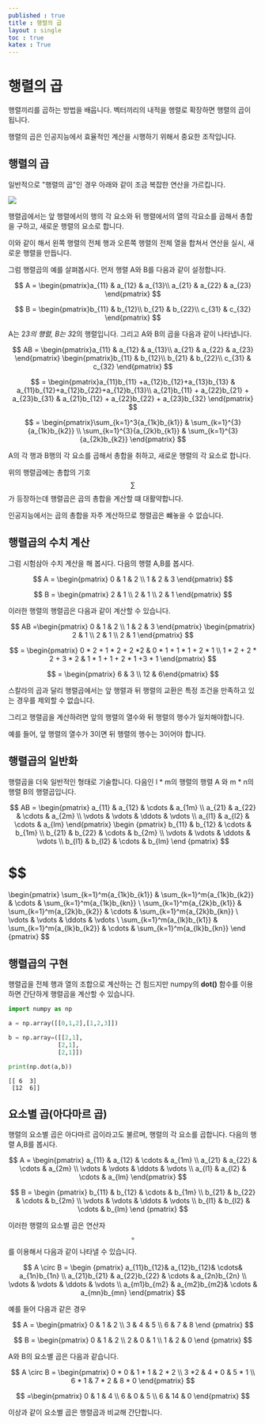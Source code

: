 ```yaml
---
published : true 
title : 행렬의 곱  
layout : single 
toc : true 
katex : True 
---
```

# 행렬의 곱

행렬끼리를 곱하는 방법을 배웁니다. 벡터끼리의 내적을 행렬로 확장하면 행렬의 곱이 됩니다.

행렬의 곱은 인공지능에서 효율적인 계산을 시행하기 위해서 중요한 조작입니다.

## 행렬의 곱

일반적으로 "행렬의 곱"인 경우 아래와 같이 조금 복잡한 연산을 가르킵니다.

![](https://algebra1course.files.wordpress.com/2013/02/slide10.jpg)

행렬곱에서는 앞 행렬에서의 행의 각 요소와 뒤 행렬에서의 열의 각요소를 곱해서 총합을 구하고, 새로운 행렬의 요소로 합니다. 

이와 같이 해서 왼쪽 행렬의 전체 행과 오른쪽 행렬의 전체 열을 합쳐서 연산을 실시, 새로운 행렬을 만듭니다.

그럼 행렬곱의 예를 살펴봅시다. 먼저 행렬 A와 B를 다음과 같이 설정합니다.

$$
A = \begin{pmatrix}a_{11} & a_{12} & a_{13}\\
a_{21} & a_{22} & a_{23}
\end{pmatrix}
$$

$$
B = \begin{pmatrix}b_{11} & b_{12}\\
b_{21} & b_{22}\\
c_{31} & c_{32} 
\end{pmatrix}
$$

A는 2*3의 행렬, B는 3*2의 행렬입니다. 그리고 A와 B의 곱을 다음과 같이 나타냅니다.

$$
AB = \begin{pmatrix}a_{11} & a_{12} & a_{13}\\
a_{21} & a_{22} & a_{23}
\end{pmatrix} \begin{pmatrix}b_{11} & b_{12}\\
b_{21} & b_{22}\\
c_{31} & c_{32} 
\end{pmatrix}
$$

$$
= \begin{pmatrix}a_{11}b_{11} +a_{12}b_{12}+a_{13}b_{13} & a_{11}b_{12}+a_{12}b_{22}+a_{12}b_{13}\\
a_{21}b_{11} + a_{22}b_{21} + a_{23}b_{31}  & a_{21}b_{12} + a_{22}b_{22} + a_{23}b_{32}     
\end{pmatrix}
$$

$$
= \begin{pmatrix}\sum_{k=1}^3{a_{1k}b_{k1}} & \sum_{k=1}^{3}{a_{1k}b_{k2}} \\
\sum_{k=1}^{3}{a_{2k}b_{k1}} & \sum_{k=1}^{3}{a_{2k}b_{k2}}
\end{pmatrix}
$$

A의 각 행과 B행의 각 요소를 곱해서 총합을 취하고, 새로운 행렬의 각 요소로 합니다.

위의 행렬곱에는 총합의 기호 $$\sum{}$$가 등장하는데 행렬곱은 곱의 총합을 계산할 떄 대활약합니다. 

인공지능에서는 곱의 총합을 자주 계산하므로 챙렬곱은 뺴놓을 수 없습니다.

## 행렬곱의 수치 계산

그럼 시험삼아 수치 계산을 해 봅시다. 다음의 행렬 A,B를 봅시다.

$$
A = \begin{pmatrix}
0 & 1 & 2 \\
1 & 2 & 3
\end{pmatrix}
$$

$$
B = \begin{pmatrix}
2 & 1 \\
2 & 1 \\
2 & 1
\end{pmatrix}
$$

이러한 행렬의 행렬곱은 다음과 같이 계산할 수 있습니다.

$$
AB =\begin{pmatrix}
0 & 1 & 2 \\
1 & 2 & 3
\end{pmatrix}
\begin{pmatrix}
2 & 1 \\
2 & 1 \\
2 & 1
\end{pmatrix}
$$

$$
= \begin{pmatrix} 0 * 2 + 1 * 2 + 2 *2 & 0 * 1 + 1 * 1 + 2 * 1 \\ 1 * 2 + 2 * 2 + 3 * 2 & 1 * 1 + 1 + 2 * 1 +3 * 1 \end{pmatrix}
$$

$$
= \begin{pmatrix} 6 & 3 \\ 12 & 6\end{pmatrix}
$$

스칼라의 곱과 달리 행렬곱에서는 앞 행렬과 뒤 행렬의 교환은 특정 조건을 만족하고 있는 경우를 제외할 수 없습니다.

그리고 행렬곱을 계산하려면 앞의 행렬의 열수와 뒤 행렬의 행수가 일치해야합니다.

예를 들어, 앞 행렬의 열수가 3이면 뒤 행렬의 행수는 3이어야 합니다.

## 행렬곱의 일반화

행렬곱을 더욱 일반적인 형태로 기술합니다. 다음인 l * m의 행렬의 행렬 A 와  m * n의 행렬 B의 행렬곱입니다.

$$
AB = 
\begin{pmatrix}
a_{11} & a_{12} & \cdots & a_{1m} \\ 
a_{21} & a_{22} & \cdots & a_{2m} \\
\vdots & \vdots & \ddots & \vdots \\
a_{l1} & a_{l2} & \cdots & a_{lm} 
\end{pmatrix} \begin {pmatrix}
b_{11} & b_{12} & \cdots & b_{1m} \\ 
b_{21} & b_{22} & \cdots & b_{2m} \\
\vdots & \vdots & \ddots & \vdots \\
b_{l1} & b_{l2} & \cdots & b_{lm} 
\end {pmatrix}
$$


$$
= 
\begin{pmatrix}
\sum_{k=1}^m{a_{1k}b_{k1}} & \sum_{k=1}^m{a_{1k}b_{k2}} & \cdots & \sum_{k=1}^m{a_{1k}b_{kn}} \\
\sum_{k=1}^m{a_{2k}b_{k1}} & \sum_{k=1}^m{a_{2k}b_{k2}} & \cdots & \sum_{k=1}^m{a_{2k}b_{kn}} \\ 
\vdots & \vdots & \ddots & \vdots \\
\sum_{k=1}^m{a_{lk}b_{k1}} & \sum_{k=1}^m{a_{lk}b_{k2}} & \cdots & \sum_{k=1}^m{a_{lk}b_{kn}}
\end {pmatrix}
$$

## 행렬곱의 구현

행렬곱을 전체 행과 열의 조합으로 계산하는 건 힘드지만 numpy의 **dot()** 함수를 이용하면 간단하게 행렬곱을 계산할 수 있습니다.


```python
import numpy as np

a = np.array([[0,1,2],[1,2,3]])

b = np.array=([[2,1],
              [2,1],
              [2,1]])

print(np.dot(a,b))
```

    [[ 6  3]
     [12  6]]


## 요소별 곱(아다마르 곱)

행렬의 요소별 곱은 아다마르 곱이라고도 불르며, 행렬의 각 요소를 곱합니다.
다음의 행렬 A,B를 봅시다.

$$
A = \begin{pmatrix}
a_{11} & a_{12} & \cdots & a_{1m} \\ 
a_{21} & a_{22} & \cdots & a_{2m} \\
\vdots & \vdots & \ddots & \vdots \\
a_{l1} & a_{l2} & \cdots & a_{lm} 
\end{pmatrix} 
$$

$$
B = \begin {pmatrix}
b_{11} & b_{12} & \cdots & b_{1m} \\ 
b_{21} & b_{22} & \cdots & b_{2m} \\
\vdots & \vdots & \ddots & \vdots \\
b_{l1} & b_{l2} & \cdots & b_{lm} 
\end {pmatrix}
$$

이러한 행렬의 요소별 곱은 연산자 $$\circ$$ 를 이용해서 다음과 같이 나타낼 수 있습니다.

$$
A \circ B  =  \begin {pmatrix} a_{11}b_{12}& a_{12}b_{12}& \cdots& a_{1n}b_{1n} \\ 
a_{21}b_{21} & a_{22}b_{22} & \cdots & a_{2n}b_{2n} \\
\vdots & \vdots & \ddots & \vdots \\
a_{m1}b_{m2} & a_{m2}b_{m2}&  \cdots  & a_{mn}b_{mn}
\end{pmatrix}
$$

예를 들어 다음과 같은 경우

$$
A = \begin{pmatrix} 0 & 1 & 2 \\
3 & 4 & 5 \\
6 & 7 & 8
\end {pmatrix}
$$

$$
B = \begin{pmatrix} 0 & 1 & 2 \\
2 & 0 & 1 \\
1 & 2 & 0 
\end {pmatrix}
$$

A와 B의 요소별 곱은 다음과 같습니다. 

$$
A \circ B = \begin{pmatrix} 0 * 0 & 1 * 1 & 2 * 2 \\
3 *2  & 4 * 0 & 5 * 1 \\
6 * 1 & 7 * 2 & 8 * 0 
\end{pmatrix} 
$$

$$
=\begin{pmatrix} 0 & 1 & 4 \\
6 & 0 & 5 \\
6 & 14 & 0
\end{pmatrix}
$$

이상과 같이 요소별 곱은 행렬곱과 비교해 간단합니다.
